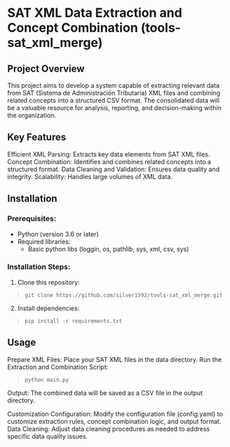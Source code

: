 # SAT XML Data Extraction and Concept Combination (tools-sat_xml_merge)

## Project Overview
This project aims to develop a system capable of extracting relevant data from SAT (Sistema de Administración Tributaria) XML files and combining related concepts into a structured CSV format. The consolidated data will be a valuable resource for analysis, reporting, and decision-making within the organization.

## Key Features
Efficient XML Parsing: Extracts key data elements from SAT XML files.
Concept Combination: Identifies and combines related concepts into a structured format.
Data Cleaning and Validation: Ensures data quality and integrity.
Scalability: Handles large volumes of XML data.

## Installation
### Prerequisites:
- Python (version 3.6 or later)
- Required libraries:
  - Basic python libs (loggin, os, pathlib, sys, xml, csv, sys)

### Installation Steps:
1. Clone this repository:
> `git clone https://github.com/silver1592/tools-sat_xml_merge.git`

2. Install dependencies:
> `pip install -r requirements.txt`

## Usage
Prepare XML Files: Place your SAT XML files in the data directory.
Run the Extraction and Combination Script:

> `python main.py`

Output: The combined data will be saved as a CSV file in the output directory.


Customization
Configuration: Modify the configuration file (config.yaml) to customize extraction rules, concept combination logic, and output format.
Data Cleaning: Adjust data cleaning procedures as needed to address specific data quality issues.